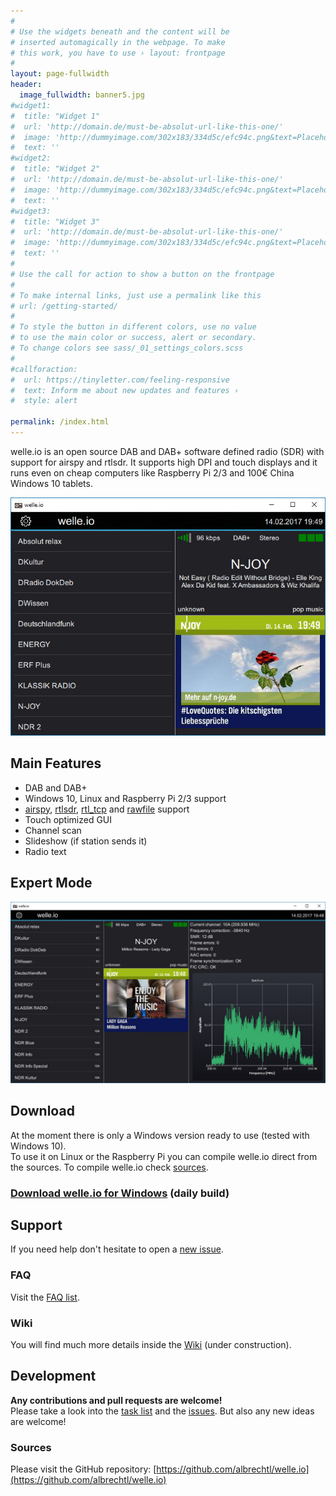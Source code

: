 ```yaml
---
#
# Use the widgets beneath and the content will be
# inserted automagically in the webpage. To make
# this work, you have to use › layout: frontpage
#
layout: page-fullwidth
header:
  image_fullwidth: banner5.jpg
#widget1:
#  title: "Widget 1"
#  url: 'http://domain.de/must-be-absolut-url-like-this-one/'
#  image: 'http://dummyimage.com/302x183/334d5c/efc94c.png&text=Placeholder'
#  text: ''
#widget2:
#  title: "Widget 2"
#  url: 'http://domain.de/must-be-absolut-url-like-this-one/'
#  image: 'http://dummyimage.com/302x183/334d5c/efc94c.png&text=Placeholder'
#  text: ''
#widget3:
#  title: "Widget 3"
#  url: 'http://domain.de/must-be-absolut-url-like-this-one/'
#  image: 'http://dummyimage.com/302x183/334d5c/efc94c.png&text=Placeholder'
#  text: ''
#
# Use the call for action to show a button on the frontpage
#
# To make internal links, just use a permalink like this
# url: /getting-started/
#
# To style the button in different colors, use no value
# to use the main color or success, alert or secondary.
# To change colors see sass/_01_settings_colors.scss
#
#callforaction:
#  url: https://tinyletter.com/feeling-responsive
#  text: Inform me about new updates and features ›
#  style: alert

permalink: /index.html
---
```

welle.io is an open source DAB and DAB+ software defined radio (SDR) with support for airspy and rtlsdr. It supports high DPI and touch displays and it runs even on cheap computers like Raspberry Pi 2/3 and 100€ China Windows 10 tablets.

![Regular-Mode.jpg](images/Regular-Mode.jpg)

Main Features
---
* DAB and DAB+
* Windows 10, Linux and Raspberry Pi 2/3 support
* [airspy](/devices/airspy), [rtlsdr](/devices/rtl_sdr), [rtl_tcp](/devices/rtl_tcp) and [rawfile](/devices/rawfile) support
* Touch optimized GUI
* Channel scan
* Slideshow (if station sends it)
* Radio text

Expert Mode
---
![Expert-Mode.jpg](images/Expert-Mode.jpg)

Download
---
At the moment there is only a Windows version ready to use (tested with Windows 10).  
To use it on Linux or the Raspberry Pi you can compile welle.io direct from the sources. To compile welle.io check [sources](https://github.com/AlbrechtL/welle.io).

### [Download welle.io for Windows](http://github.com/AlbrechtL/welle.io/releases) (daily build)

Support
---
If you need help don't hesitate to open a [new issue](https://github.com/AlbrechtL/welle.io/issues).

### FAQ
Visit the [FAQ list](/faq).

### Wiki
You will find much more details inside the [Wiki](http://github.com/AlbrechtL/welle.io/wiki) (under construction).

Development
----------
**Any contributions and pull requests are welcome!**  
Please take a look into the [task list](https://github.com/AlbrechtL/welle.io/wiki/Open-Tasks) and the [issues](https://github.com/AlbrechtL/welle.io/issues). But also any new ideas are welcome!

### Sources
Please visit the GitHub repository: [https://github.com/albrechtl/welle.io](https://github.com/albrechtl/welle.io)


